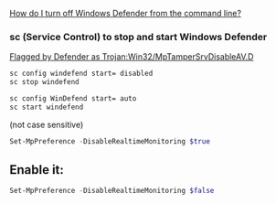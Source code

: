[How do I turn off Windows Defender from the command line?](https://superuser.com/questions/1046297/how-do-i-turn-off-windows-defender-from-the-command-line)

### sc (Service Control) to stop and start Windows Defender

[Flagged by Defender as Trojan:Win32/MpTamperSrvDisableAV.D](https://www.microsoft.com/en-us/wdsi/threats/malware-encyclopedia-description?Name=Trojan:Win32/MpTamperSrvDisableAV.D&ThreatID=2147752484)

```sh
sc config windefend start= disabled
sc stop windefend

sc config WinDefend start= auto
sc start windefend
```
(not case sensitive)

```PowerShell
Set-MpPreference -DisableRealtimeMonitoring $true
```

## Enable it:
```PowerShell
Set-MpPreference -DisableRealtimeMonitoring $false
```


